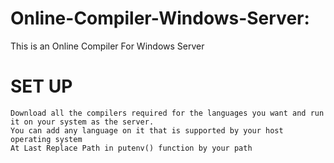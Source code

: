 # Online-Compiler-Windows-Server:
This is an Online Compiler For Windows Server 

# SET UP

```
Download all the compilers required for the languages you want and run it on your system as the server.
You can add any language on it that is supported by your host operating system
At Last Replace Path in putenv() function by your path
```

